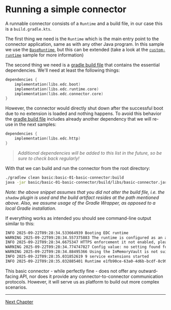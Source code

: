 # Running a simple connector

A runnable connector consists of a `Runtime` and a build file, in our case this is a `build.gradle.kts`.

The first thing we need is the `Runtime` which is the main entry point to the connector application, same as with any
other Java program. In this sample we use the
[
`BaseRuntime`](https://github.com/eclipse-edc/Connector/blob/releases/core/common/boot/src/main/java/org/eclipse/edc/boot/system/runtime/BaseRuntime.java),
but this can be extended (take a look at the [`custom-runtime`](../../advanced/advanced-02-custom-runtime) sample for
more information)

The second thing we need is a [gradle build file](build.gradle.kts)
that contains the essential dependencies. We'll need at least the following things:

```kotlin
dependencies {
    implementation(libs.edc.boot)
    implementation(libs.edc.runtime.core)
    implementation(libs.edc.connector.core)
}
```

However, the connector would directly shut down after the successful boot due to no extension is loaded and nothing
happens. To avoid this behavior the [gradle build file](build.gradle.kts) includes already another dependency that we
will re-use in the next samples:

```kotlin
dependencies {
    implementation(libs.edc.http)
}
```

> _Additional dependencies will be added to this list in the future, so be sure to check back regularly!_

With that we can build and run the connector from the root directory:

```bash
./gradlew clean basic:basic-01-basic-connector:build
java -jar basic/basic-01-basic-connector/build/libs/basic-connector.jar
```

_Note: the above snippet assumes that you did not alter the build file, i.e. the `shadow` plugin is used and the build
artifact resides at the path mentioned above. Also, we assume usage of the Gradle Wrapper, as opposed to a local Gradle
installation._

If everything works as intended you should see command-line output similar to this:

```bash
INFO 2025-09-22T09:28:34.533664939 Booting EDC runtime
WARNING 2025-09-22T09:28:34.557375883 The runtime is configured as an anonymous participant. DO NOT DO THIS IN PRODUCTION.
INFO 2025-09-22T09:28:34.6675347 HTTPS enforcement it not enabled, please enable it in a production environment
WARNING 2025-09-22T09:28:34.774747827 Config value: no setting found for 'edc.hostname', falling back to default value 'localhost'
WARNING 2025-09-22T09:28:34.88495366 Using the InMemoryVault is not suitable for production scenarios and should be replaced with an actual Vault!
INFO 2025-09-22T09:28:35.031852619 9 service extensions started
INFO 2025-09-22T09:28:35.032885401 Runtime e1fb90ce-63a0-4d6b-bcdf-8c998b67f41b ready
```

This basic connector - while perfectly fine - does not offer any outward-facing API, nor does it provide any
connector-to-connector communication protocols. However, it will serve us as platform to build out more complex
scenarios.

---

[Next Chapter](../basic-02-health-endpoint/README.md)
